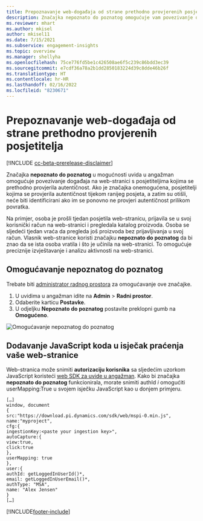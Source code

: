 ```yaml
---
title: Prepoznavanje web-događaja od strane prethodno provjerenih posjetitelja od nepoznatih do poznatih
description: Značajka nepoznato do poznatog omogućuje vam povezivanje događaja na web-stranici s posjetiteljima kojima se prethodno provjerila autentičnost.
ms.reviewer: mhart
ms.author: mkisel
author: mkisel11
ms.date: 7/15/2021
ms.subservice: engagement-insights
ms.topic: overview
ms.manager: shellyha
ms.openlocfilehash: 75ce776fd5be1c426508ae6f5c239c86bdd3ec39
ms.sourcegitcommit: e7cdf36a78a2b1dd2850183224d39c8dde46b26f
ms.translationtype: HT
ms.contentlocale: hr-HR
ms.lasthandoff: 02/16/2022
ms.locfileid: "8230671"
---
```

# <a name="recognize-web-events-from-previously-authenticated-visitors"></a>Prepoznavanje web-događaja od strane prethodno provjerenih posjetitelja

[!INCLUDE [cc-beta-prerelease-disclaimer](includes/cc-beta-prerelease-disclaimer.md)]

Značajka **nepoznato do poznatog** u mogućnosti uvida u angažman omogućuje povezivanje događaja na web-stranici s posjetiteljima kojima se prethodno provjerila autentičnost. Ako je značajka onemogućena, posjetitelji kojima se provjerila autentičnost tijekom ranijeg posjeta, a zatim su otišli, neće biti identificirani ako im se ponovno ne provjeri autentičnost prilikom povratka. 

Na primjer, osoba je prošli tjedan posjetila web-stranicu, prijavila se u svoj korisnički račun na web-stranici i pregledala katalog proizvoda. Osoba se sljedeći tjedan vraća da pregleda još proizvoda bez prijavljivanja u svoj račun. Vlasnik web-stranice koristi značajku **nepoznato do poznatog** da bi znao da se ista osoba vratila i što je učinila na web-stranici. To omogućuje preciznije izvještavanje i analizu aktivnosti na web-stranici.

## <a name="enable-unknown-to-known"></a>Omogućavanje nepoznatog do poznatog

Trebate biti [administrator radnog prostora](user-roles.md) za omogućavanje ove značajke. 

1. U uvidima u angažman idite na **Admin** > **Radni prostor**. 
2. Odaberite karticu **Postavke**.
3. U odjeljku **Nepoznato do poznatog** postavite preklopni gumb na **Omogućeno**.

![Omogućavanje nepoznatog do poznatog](media/U2Ktoggle.png "Omogućavanje nepoznatog do poznatog")

## <a name="adding-javascript-code-to-your-sites-tracking-snippet"></a>Dodavanje JavaScript koda u isječak praćenja vaše web-stranice

Web-stranica može snimiti **autorizaciju korisnika** sa sljedećim uzorkom JavaScript koristeći [web SDK za uvide u angažman](advanced-SDK-implementation.md). Kako bi značajka **nepoznato do poznatog** funkcionirala, morate snimiti authId *i* omogućiti userMapping:True u svojem isječku JavaScript kao u donjem primjeru.

```
[…]
window, document
{
src:"https://download.pi.dynamics.com/sdk/web/mspi-0.min.js",
name:"myproject",
cfg:{
ingestionKey:<paste your ingestion key>",
autoCapture:{
view:true,
click:true
},
userMapping: true
},
user:{
authId: getLoggedInUserId()*,
email: getLoggedInUserEmail()*,
authType: "MSA",
name: "Alex Jensen"
}
[…]
```

[!INCLUDE[footer-include](../includes/footer-banner.md)]
